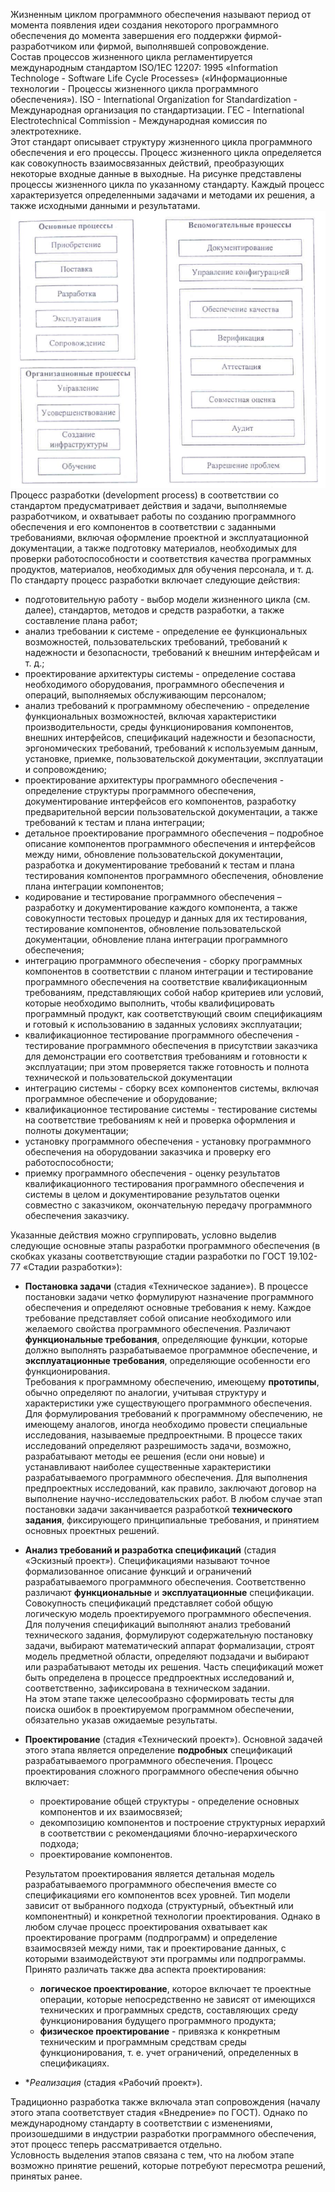 Жизненным циклом программного обеспечения называют период от момента появления идеи создания некоторого программного обеспечения до момента завершения его поддержки фирмой-разработчиком или фирмой, выполнявшей сопровождение.  
Состав процессов жизненного цикла регламентируется международным стандартом ISO/1EC 12207: 1995 «Information Technologe - Software Life Cycle Processes» («Информационные технологии - Процессы жизненного цикла программного обеспечения»). ISO - International Organization for Standardization - Международная организация по стандартизации. ГЕС - International Electrotechnical Commission - Международная комиссия по электротехнике.  
Этот стандарт описывает структуру жизненного цикла программного обеспечения и его процессы. Процесс жизненного цикла определяется как совокупность взаимосвязанных действий, преобразующих некоторые входные данные в выходные. На рисунке представлены процессы жизненного цикла по указанному стандарту. Каждый процесс характеризуется определенными задачами и методами их решения, а также исходными данными и результатами.  
![Структура процессов жизненного цикла программного обеспечения](../Pictures/04_01.%20Структура%20процессов%20жизненного%20цикла%20программного%20обеспечения.png)  
Процесс разработки (development process) в соответствии со стандартом предусматривает действия и задачи, выполняемые разработчиком, и охватывает работы по созданию программного обеспечения и его компонентов в соответствии с заданными требованиями, включая оформление проектной и эксплуатационной документации, а также подготовку материалов, необходимых для проверки работоспособности и соответствия качества программных продуктов, материалов, необходимых для обучения персонала, и т. д.  
По стандарту процесс разработки включает следующие действия:
- подготовительную работу - выбор модели жизненного цикла (см. далее), стандартов, методов и средств разработки, а также составление плана работ;
- анализ требовании к системе - определение ее функциональных возможностей, пользовательских требований, требований к надежности и безопасности, требований к внешним интерфейсам и т. д.;
- проектирование архитектуры системы - определение состава необходимого оборудования, программного обеспечения и операций, выполняемых обслуживающим персоналом;
- анализ требований к программному обеспечению - определение функциональных возможностей, включая характеристики производительности, среды функционирования компонентов, внешних интерфейсов, спецификаций надежности и безопасности, эргономических требований, требований к используемым данным, установке, приемке, пользовательской документации, эксплуатации и сопровождению;
- проектирование архитектуры программного обеспечения - определение структуры программного обеспечения, документирование интерфейсов его компонентов, разработку предварительной версии пользовательской документации, а также требований к тестам и плана интеграции;
- детальное проектирование программного обеспечения – подробное описание компонентов программного обеспечения и интерфейсов между ними, обновление пользовательской документации, разработка и документирование требований к тестам и плана тестирования компонентов программного обеспечения, обновление плана интеграции компонентов;
- кодирование и тестирование программного обеспечения – разработку и документирование каждого компонента, а также совокупности тестовых процедур и данных для их тестирования, тестирование компонентов, обновление пользовательской документации, обновление плана интеграции программного обеспечения;
- интеграцию программного обеспечения - сборку программных компонентов в соответствии с планом интеграции и тестирование программного обеспечения на соответствие квалификационным требованиям, представляющих собой набор критериев или условий, которые необходимо выполнить, чтобы квалифицировать программный продукт, как соответствующий своим спецификациям и готовый к использованию в заданных условиях эксплуатации;
- квалификационное тестирование программного обеспечения - тестирование программного обеспечения в присутствии заказчика для демонстрации его соответствия требованиям и готовности к эксплуатации; при этом проверяется также готовность и полнота технической и пользовательской документации
- интеграцию системы - сборку всех компонентов системы, включая программное обеспечение и оборудование;
- квалификационное тестирование системы - тестирование системы на соответствие требованиям к ней и проверка оформления и полноты документации;
- установку программного обеспечения - установку программного обеспечения на оборудовании заказчика и проверку его работоспособности;
- приемку программного обеспечения - оценку результатов квалификационного тестирования программного обеспечения и системы в целом и документирование результатов оценки совместно с заказчиком, окончательную передачу программного обеспечения заказчику.
  
Указанные действия можно сгруппировать, условно выделив следующие основные этапы
разработки программного обеспечения (в скобках указаны соответствующие стадии
разработки по ГОСТ 19.102-77 «Стадии разработки»):
- **Постановка задачи** (стадия «Техническое задание»). В процессе постановки задачи четко формулируют назначение программного обеспечения и определяют основные требования к нему. Каждое требование представляет собой описание необходимого или желаемого свойства программного обеспечения. Различают **функциональные требования**, определяющие функции, которые должно выполнять разрабатываемое программное обеспечение, и **эксплуатационные требования**, определяющие особенности его функционирования.  
	Требования к программному обеспечению, имеющему **прототипы**, обычно определяют по аналогии, учитывая структуру и характеристики уже существующего программного обеспечения. Для формулирования требований к программному обеспечению, не имеющему аналогов, иногда необходимо провести специальные исследования, называемые предпроектными. В процессе таких исследований определяют разрешимость задачи, возможно, разрабатывают методы ее решения (если они новые) и устанавливают наиболее существенные характеристики разрабатываемого программного обеспечения. Для выполнения предпроектных исследований, как правило, заключают договор на выполнение научно-исследовательских работ. В любом случае этап постановки задачи заканчивается разработкой **технического задания**, фиксирующего принципиальные требования, и принятием основных проектных решений.
- **Анализ требований и разработка спецификаций** (стадия «Эскизный проект»). Спецификациями называют точное формализованное описание функций и ограничений разрабатываемого программного обеспечения. Соответственно различают **функциональные** и **эксплуатационные** спецификации. Совокупность спецификаций представляет собой общую логическую модель проектируемого программного обеспечения.  
	Для получения спецификаций выполняют анализ требований технического задания, формулируют содержательную постановку задачи, выбирают математический аппарат формализации, строят модель предметной области, определяют подзадачи и выбирают или разрабатывают методы их решения. Часть спецификаций может быть определена в процессе предпроектных исследований и, соответственно, зафиксирована в техническом задании.  
	На этом этапе также целесообразно сформировать тесты для поиска ошибок в проектируемом программном обеспечении, обязательно указав ожидаемые результаты.
- **Проектирование** (стадия «Технический проект»). Основной задачей этого этапа является определение **подробных** спецификаций разрабатываемого программного обеспечения. Процесс проектирования сложного программного обеспечения обычно включает:
	- проектирование общей структуры - определение основных компонентов и их взаимосвязей;
	- декомпозицию компонентов и построение структурных иерархий в соответствии с рекомендациями блочно-иерархического подхода;
	- проектирование компонентов.
	  
	Результатом проектирования является детальная модель разрабатываемого программного обеспечения вместе со спецификациями его компонентов всех уровней. Тип модели зависит от выбранного подхода (структурный, объектный или компонентный) и конкретной технологии проектирования. Однако в любом случае процесс проектирования охватывает как проектирование программ (подпрограмм) и определение взаимосвязей между ними, так и проектирование данных, с которыми взаимодействуют эти программы или подпрограммы. Принято различать также два аспекта проектирования:
	- **логическое проектирование**, которое включает те проектные операции, которые непосредственно не зависят от имеющихся технических и программных средств, составляющих среду функционирования будущего программного продукта;
	- **физическое проектирование** - привязка к конкретным техническим и программным средствам среды функционирования, т. е. учет ограничений, определенных в спецификациях.
- **Реализация* (стадия «Рабочий проект»). 
  
Традиционно разработка также включала этап сопровождения (началу этого этапа соответствует стадия «Внедрение» по ГОСТ). Однако по международному стандарту в соответствии с изменениями, произошедшими в индустрии разработки программного обеспечения, этот процесс теперь рассматривается отдельно.  
Условность выделения этапов связана с тем, что на любом этапе возможно принятие решений, которые потребуют пересмотра решений, принятых ранее.

